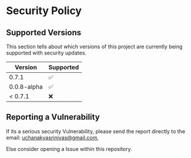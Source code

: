 # Security Policy

## Supported Versions

This section tells about which versions of this project are
currently being supported with security updates.

| Version | Supported          |
| ------- | ------------------ |
| 0.7.1   | :white_check_mark: |
| 0.0.8-alpha | :white_check_mark:|
| < 0.7.1   | :x:                |

## Reporting a Vulnerability

If its a serious security Vulnerability, please send the report directly to the email: uchanakyasrinivas@gmail.com,

Else consider opening a Issue within this repository.
